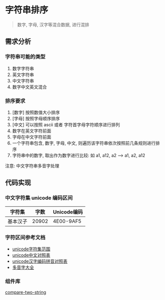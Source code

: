 # 字符串排序
> 数字, 字母, 汉字等混合数据, 进行混排

## 需求分析

### 字符串可能的类型

1. 数字字符串
2. 英文字符串
3. 中文字符串
4. 数字中文英文混合

### 排序要求

1. [数字] 按照数值大小排序
2. [字母] 按照字母顺序排序
3. [中文] 可以按照 ascii 或者 字符首字母字符顺序进行排列
3. 数字在英文字符前面
4. 字母在中文字符前面
5. 一个字符串包含, 数字, 字母, 中文, 则遍历该字符串依次按照前几条规则进行排序
6. 字符串中的数字, 取出作为数字进行比较: 如 a1, a12, a2 --> a1, a2, a12

注意: 中文字符串多音字处理

## 代码实现
### 中文字符集 unicode 编码区间

| 字符集 | 字数 | Unicode编码 |
| -- | -- | -- |
| 基本汉子 | 20902 | 4E00-9AF5 |

### 字符区间参考文档

* [unicode字符集范围](https://baike.baidu.com/item/%E7%BB%9F%E4%B8%80%E7%A0%81/2985798)
* [unicode中文对照表](http://www.chi2ko.com/tool/CJK.htm)
* [unicode汉字编码拼音对照表](https://raw.githubusercontent.com/shuntian/chinese-chartset/master/docs/01_%E4%B8%AD%E6%96%87%E6%8B%BC%E9%9F%B3.md)
* [多音字大全](https://zidian.qianp.com/duoyinzi.html)

### 组件库
[compare-two-string](https://github.com/shuntian/compare-two-string)

